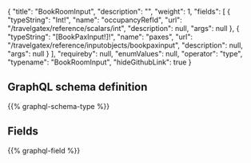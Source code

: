 {
  "title": "BookRoomInput",
  "description": "",
  "weight": 1,
  "fields": [
    {
      "typeString": "Int!",
      "name": "occupancyRefId",
      "url": "/travelgatex/reference/scalars/int",
      "description": null,
      "args": null
    },
    {
      "typeString": "[BookPaxInput!]!",
      "name": "paxes",
      "url": "/travelgatex/reference/inputobjects/bookpaxinput",
      "description": null,
      "args": null
    }
  ],
  "requireby": null,
  "enumValues": null,
  "operator": "type",
  "typename": "BookRoomInput",
  "hideGithubLink": true
}
## GraphQL schema definition

{{% graphql-schema-type %}}

## Fields

{{% graphql-field %}}
